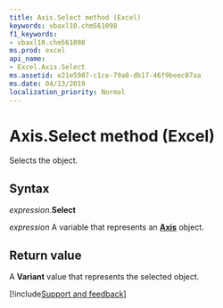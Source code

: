 ```yaml
---
title: Axis.Select method (Excel)
keywords: vbaxl10.chm561098
f1_keywords:
- vbaxl10.chm561098
ms.prod: excel
api_name:
- Excel.Axis.Select
ms.assetid: e21e5987-c1ce-79a0-db17-46f9beec07aa
ms.date: 04/13/2019
localization_priority: Normal
---
```



# Axis.Select method (Excel)

Selects the object.


## Syntax

_expression_.**Select**

_expression_ A variable that represents an **[Axis](Excel.Axis(object).md)** object.


## Return value

A **Variant** value that represents the selected object.




[!include[Support and feedback](~/includes/feedback-boilerplate.md)]